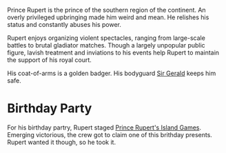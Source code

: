 <!-- TITLE: Prince Rupert Maximilian -->
<!-- SUBTITLE: A very bad boy -->

Prince Rupert is the prince of the southern region of the continent. An overly privileged upbringing made him weird and mean. He relishes his status and constantly abuses his power.

Rupert enjoys organizing violent spectacles, ranging from large-scale battles to brutal gladiator matches. Though a largely unpopular public figure, lavish treatment and inviations to his events help Rupert to maintain the support of his royal court.

His coat-of-arms is a golden badger. His bodyguard [Sir Gerald](http://spellboyorig.in/sir-gerald) keeps him safe.
# Birthday Party
For his birthday partry, Rupert staged [Prince Rupert's Island Games](http://spellboyorig.in/session-7-prince-ruperts-island-games). Emerging victorious, the crew got to claim one of this brithday presents. Rupert wanted it though, so he took it.